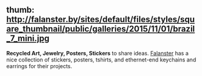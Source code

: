 thumb: http://falanster.by/sites/default/files/styles/square_thumbnail/public/galleries/2015/11/01/brazil_7_mini.jpg
---

**Recycled Art, Jewelry, Posters, Stickers** to share ideas. [Falanster](http://falanster.by) has a nice collection of stickers, posters, tshirts, and ethernet-end keychains and earrings for their projects. 
